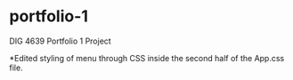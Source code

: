 # portfolio-1
DIG 4639 Portfolio 1 Project 

*Edited styling of menu through CSS inside the second half of the App.css file.
